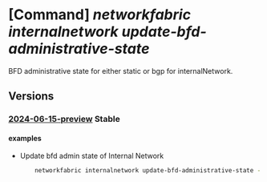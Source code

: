 # [Command] _networkfabric internalnetwork update-bfd-administrative-state_

BFD administrative state for either static or bgp for internalNetwork.

## Versions

### [2024-06-15-preview](/Resources/mgmt-plane/L3N1YnNjcmlwdGlvbnMve30vcmVzb3VyY2Vncm91cHMve30vcHJvdmlkZXJzL21pY3Jvc29mdC5tYW5hZ2VkbmV0d29ya2ZhYnJpYy9sM2lzb2xhdGlvbmRvbWFpbnMve30vaW50ZXJuYWxuZXR3b3Jrcy97fS91cGRhdGViZmRhZG1pbmlzdHJhdGl2ZXN0YXRl/2024-06-15-preview.xml) **Stable**

<!-- mgmt-plane /subscriptions/{}/resourcegroups/{}/providers/microsoft.managednetworkfabric/l3isolationdomains/{}/internalnetworks/{}/updatebfdadministrativestate 2024-06-15-preview -->

#### examples

- Update bfd admin state of Internal Network
    ```bash
        networkfabric internalnetwork update-bfd-administrative-state --resource-group example-rg --l3-isolation-domain-name example-l3isd --resource-name example-internalnetwork --route-type Static --neighbor-address 10.10.1.10 --administrative-state Enable
    ```

